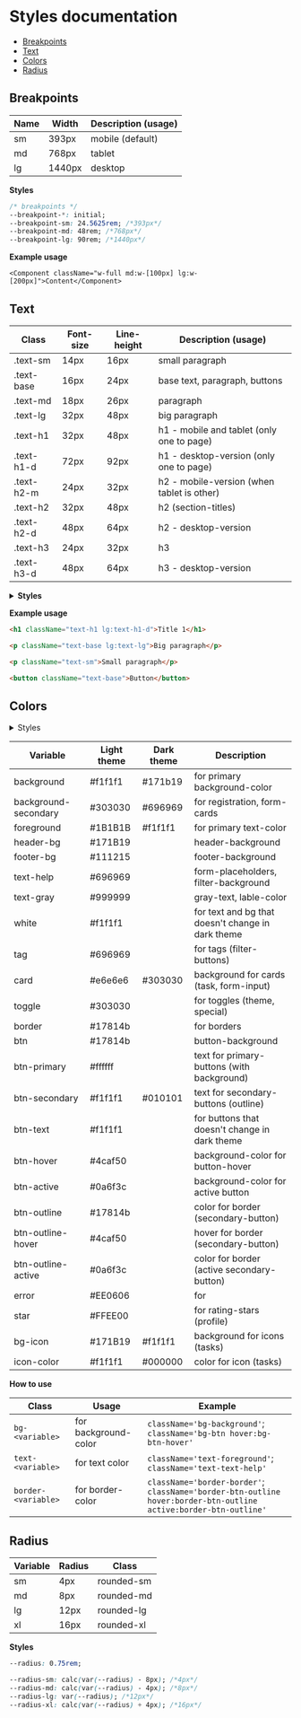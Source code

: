 # Styles documentation

- [Breakpoints](#breakpoints)
- [Text](#text)
- [Colors](#colors)
- [Radius](#radius)

## Breakpoints

| Name | Width  | Description (usage) |
| ---- | ------ | ------------------- |
| sm   | 393px  | mobile (default)    |
| md   | 768px  | tablet              |
| lg   | 1440px | desktop             |

**Styles**

```css
/* breakpoints */
--breakpoint-*: initial;
--breakpoint-sm: 24.5625rem; /*393px*/
--breakpoint-md: 48rem; /*768px*/
--breakpoint-lg: 90rem; /*1440px*/
```

**Example usage**

```tsx
<Component className="w-full md:w-[100px] lg:w-[200px]">Content</Component>
```

## Text

| Class      | Font-size | Line-height | Description (usage)                        |
| ---------- | --------- | ----------- | ------------------------------------------ |
| .text-sm   | 14px      | 16px        | small paragraph                            |
| .text-base | 16px      | 24px        | base text, paragraph, buttons              |
| .text-md   | 18px      | 26px        | paragraph                                  |
| .text-lg   | 32px      | 48px        | big paragraph                              |
| .text-h1   | 32px      | 48px        | h1 - mobile and tablet (only one to page)  |
| .text-h1-d | 72px      | 92px        | h1 - desktop-version (only one to page)    |
| .text-h2-m | 24px      | 32px        | h2 - mobile-version (when tablet is other) |
| .text-h2   | 32px      | 48px        | h2 (section-titles)                        |
| .text-h2-d | 48px      | 64px        | h2 - desktop-version                       |
| .text-h3   | 24px      | 32px        | h3                                         |
| .text-h3-d | 48px      | 64px        | h3 - desktop-version                       |

<details>
<summary>
<b>Styles</b>
</summary>

```css
@theme {
  /* font sizes and line-height desktop */
  --text-sm: 14px;
  --leading-sm: 16px;
  --text-base: 16px;
  --leading-base: 24px;
  --text-md: 18px;
  --leading-md: 26px;
  --text-lg: 32px;
  --leading-lg: 48px;

  --text-h1-d: 72px;
  --leading-h1-d: 92px;
  --text-h2-d: 48px;
  --leading-h2-d: 64px;
  --text-h3-d: 48px;
  --leading-h3-d: 64px;

  /* font sizes and line-height mobile */
  --text-h1: 32px;
  --leading-h1: 48px;
  --text-h2-m: 24px;
  --leading-h2-m: 32px;
  --text-h2: 32px;
  --leading-h2: 48px;
  --text-h3: 24px;
  --leading-h3: 32px;
}

@layer utilities {
  .text-sm {
    font-size: var(--text-sm);
    line-height: var(--leading-sm);
  }

  @media (min-width: 48rem) {
    .md\:text-sm {
      font-size: var(--text-sm);
      line-height: var(--leading-sm);
    }
  }

  @media (min-width: 90rem) {
    .lg\:text-sm {
      font-size: var(--text-sm);
      line-height: var(--leading-sm);
    }
  }

  .text-base {
    font-size: var(--text-base);
    line-height: var(--leading-base);
  }

  @media (min-width: 48rem) {
    .md\:text-base {
      font-size: var(--text-base);
      line-height: var(--leading-base);
    }
  }

  @media (min-width: 90rem) {
    .lg\:text-base {
      font-size: var(--text-base);
      line-height: var(--leading-base);
    }
  }

  .text-md {
    font-size: var(--text-md);
    line-height: var(--leading-md);
  }

  @media (min-width: 48rem) {
    .md\:text-md {
      font-size: var(--text-md);
      line-height: var(--leading-md);
    }
  }

  @media (min-width: 90rem) {
    .lg\:text-md {
      font-size: var(--text-md);
      line-height: var(--leading-md);
    }
  }

  .text-lg {
    font-size: var(--text-lg);
    line-height: var(--leading-lg);
  }

  @media (min-width: 48rem) {
    .md\:text-lg {
      font-size: var(--text-lg);
      line-height: var(--leading-lg);
    }
  }

  @media (min-width: 90rem) {
    .lg\:text-lg {
      font-size: var(--text-lg);
      line-height: var(--leading-lg);
    }
  }

  .text-h1 {
    font-size: var(--text-h1);
    line-height: var(--leading-h1);
  }

  @media (min-width: 48rem) {
    .md\:text-h1 {
      font-size: var(--text-h1);
      line-height: var(--leading-h1);
    }
  }

  @media (min-width: 90rem) {
    .lg\:text-h1 {
      font-size: var(--text-h1);
      line-height: var(--leading-h1);
    }
  }

  .text-h1-d {
    font-size: var(--text-h1-d);
    line-height: var(--leading-h1-d);
  }

  @media (min-width: 48rem) {
    .md\:text-h1-d {
      font-size: var(--text-h1-d);
      line-height: var(--leading-h1-d);
    }
  }

  @media (min-width: 90rem) {
    .lg\:text-h1-d {
      font-size: var(--text-h1-d);
      line-height: var(--leading-h1-d);
    }
  }

  .text-h2-m {
    font-size: var(--text-h2-m);
    line-height: var(--leading-h2-m);
  }

  @media (min-width: 48rem) {
    .md\:text-h2-m {
      font-size: var(--text-h2-m);
      line-height: var(--leading-h2-m);
    }
  }

  @media (min-width: 90rem) {
    .lg\:text-h2-m {
      font-size: var(--text-h2-m);
      line-height: var(--leading-h2-m);
    }
  }

  .text-h2 {
    font-size: var(--text-h2);
    line-height: var(--leading-h2);
  }

  @media (min-width: 48rem) {
    .md\:text-h2 {
      font-size: var(--text-h2);
      line-height: var(--leading-h2);
    }
  }

  @media (min-width: 90rem) {
    .lg\:text-h2 {
      font-size: var(--text-h2);
      line-height: var(--leading-h2);
    }
  }

  .text-h2-d {
    font-size: var(--text-h2-d);
    line-height: var(--leading-h2-d);
  }

  @media (min-width: 48rem) {
    .md\:text-h2-d {
      font-size: var(--text-h2-d);
      line-height: var(--leading-h2-d);
    }
  }

  @media (min-width: 90rem) {
    .lg\:text-h2-d {
      font-size: var(--text-h2-d);
      line-height: var(--leading-h2-d);
    }
  }

  .text-h3 {
    font-size: var(--text-h3);
    line-height: var(--leading-h3);
  }

  @media (min-width: 48rem) {
    .md\:text-h3 {
      font-size: var(--text-h3);
      line-height: var(--leading-h3);
    }
  }

  @media (min-width: 90rem) {
    .lg\:text-h3 {
      font-size: var(--text-h3);
      line-height: var(--leading-h3);
    }
  }

  .text-h3-d {
    font-size: var(--text-h3-d);
    line-height: var(--leading-h3-d);
  }

  @media (min-width: 48rem) {
    .md\:text-h3-d {
      font-size: var(--text-h3-d);
      line-height: var(--leading-h3-d);
    }
  }

  @media (min-width: 90rem) {
    .lg\:text-h3-d {
      font-size: var(--text-h3-d);
      line-height: var(--leading-h3-d);
    }
  }
}
```

</details>

**Example usage**

```html
<h1 className="text-h1 lg:text-h1-d">Title 1</h1>

<p className="text-base lg:text-lg">Big paragraph</p>

<p className="text-sm">Small paragraph</p>

<button className="text-base">Button</button>
```

## Colors

<details>
<summary>Styles</summary>

```css
/* colors */
--color-background: var(--background);
--color-foreground: var(--foreground);
--color-text-help: var(--text-help);
--color-text-gray: var(--text-gray);
--color-layout-background: var(--layout-background);
--color-card: var(--card);
--color-toggle: var(--toggle);

/_ buttons _/ --color-border: var(--border); --color-btn: var(--btn);
--color-btn-text: var(--btn-text); --color-btn-hover: var(--btn-hover);
--color-btn-active: var(--btn-active); --color-btn-outline: var(--btn-outline);
--color-btn-outline-hover: var(--btn-outline-hover); --color-btn-outline-active:
var(--btn-outline-active); --color-tag: var(--tag);

--color-error: var(--error); --color-attention: var(--attention);

--color-star: var(--star);

```

Light theme variables

```css
--background: #f1f1f1;
--foreground: #1b1b1b;
--header-bg: #171b19;
--footer-bg: #111215;
--layout-background: #111215;
--text-help: #696969;
--text-gray: #999999;
--text-white: #f1f1f1;
--tag: #696969;

--card: #e6e6e6;
--toggle: #303030;

--border: #17814b;
--btn: #17814b;
--btn-text: #ffffff;
--btn-primary: #ffffff;
--btn-secondary: #f1f1f1;
--btn-hover: #4caf50;
--btn-active: #0a6f3c;
--btn-outline: #17814b;
--btn-outline-hover: #4caf50;
--btn-outline-active: #0a6f3c;
```

Dark theme variables

```css
.dark {
  --background: #171b19;
  --foreground: #f1f1f1;
  --card: #303030;
  --btn-secondary: #010101;
}
```

</details>

| Variable             | Light theme | Dark theme | Description                                       |
| -------------------- | ----------- | ---------- | ------------------------------------------------- |
| background           | #f1f1f1     | #171b19    | for primary background-color                      |
| background-secondary | #303030     | #696969    | for registration, form-cards                      |
| foreground           | #1B1B1B     | #f1f1f1    | for primary text-color                            |
| header-bg            | #171B19     |            | header-background                                 |
| footer-bg            | #111215     |            | footer-background                                 |
| text-help            | #696969     |            | form-placeholders, filter-background              |
| text-gray            | #999999     |            | gray-text, lable-color                            |
| white                | #f1f1f1     |            | for text and bg that doesn't change in dark theme |
| tag                  | #696969     |            | for tags (filter-buttons)                         |
| card                 | #e6e6e6     | #303030    | background for cards (task, form-input)           |
| toggle               | #303030     |            | for toggles (theme, special)                      |
| border               | #17814b     |            | for borders                                       |
| btn                  | #17814b     |            | button-background                                 |
| btn-primary          | #ffffff     |            | text for primary-buttons (with background)        |
| btn-secondary        | #f1f1f1     | #010101    | text for secondary-buttons (outline)              |
| btn-text             | #f1f1f1     |            | for buttons that doesn't change in dark theme     |
| btn-hover            | #4caf50     |            | background-color for button-hover                 |
| btn-active           | #0a6f3c     |            | background-color for active button                |
| btn-outline          | #17814b     |            | color for border (secondary-button)               |
| btn-outline-hover    | #4caf50     |            | hover for border (secondary-button)               |
| btn-outline-active   | #0a6f3c     |            | color for border (active secondary-button)        |
| error                | #EE0606     |            | for                                               |
| star                 | #FFEE00     |            | for rating-stars (profile)                        |
| bg-icon              | #171B19     | #f1f1f1    | background for icons (tasks)                      |
| icon-color           | #f1f1f1     | #000000    | color for icon (tasks)                            |

**How to use**

| Class               | Usage                | Example                                                                                                              |
| ------------------- | -------------------- | -------------------------------------------------------------------------------------------------------------------- |
| `bg-<variable>`     | for background-color | `className='bg-background'`;</br>`className='bg-btn hover:bg-btn-hover'`                                             |
| `text-<variable>`   | for text color       | `className='text-foreground'`; </br>`className='text-text-help' `                                                    |
| `border-<variable>` | for border-color     | `className='border-border'`;</br>`className='border-btn-outline hover:border-btn-outline active:border-btn-outline'` |

## Radius

| Variable | Radius | Class      |
| -------- | ------ | ---------- |
| sm       | 4px    | rounded-sm |
| md       | 8px    | rounded-md |
| lg       | 12px   | rounded-lg |
| xl       | 16px   | rounded-xl |

**Styles**

```css
--radius: 0.75rem;

--radius-sm: calc(var(--radius) - 8px); /*4px*/
--radius-md: calc(var(--radius) - 4px); /*8px*/
--radius-lg: var(--radius); /*12px*/
--radius-xl: calc(var(--radius) + 4px); /*16px*/
```
